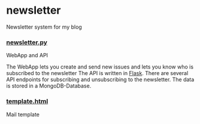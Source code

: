 # newsletter
Newsletter system for my blog

### [newsletter.py](https://github.com/Lanseuo/newsletter/blob/master/newsletter.py)

WebApp and API

The WebApp lets you create and send new issues and lets you know who is subscribed to the newsletter
The API is written in [Flask](http://flask.pocoo.org/). There are several API endpoints for subscribing and unsubscribing to the newsletter. The data is stored in a MongoDB-Database.

### [template.html](https://github.com/Lanseuo/newsletter/blob/master/template.html)

Mail template
